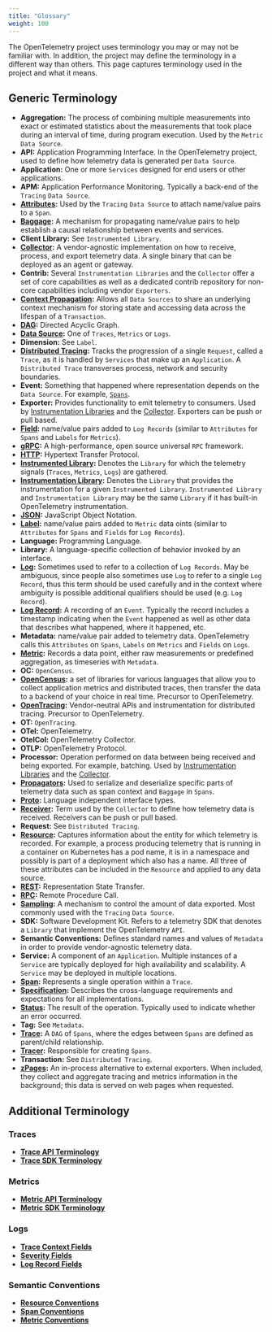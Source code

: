 ```yaml
---
title: "Glossary"
weight: 100
---
```


The OpenTelemetry project uses terminology you may or may not be familiar with.
In addition, the project may define the terminology in a different way than
others. This page captures terminology used in the project and what it means.

## Generic Terminology

- **Aggregation:** The process of combining multiple measurements into exact or
  estimated statistics about the measurements that took place during an
  interval of time, during program execution. Used by the `Metric` `Data Source`.
- **API:** Application Programming Interface. In the OpenTelemetry project,
  used to define how telemetry data is generated per `Data Source`.
- **Application:** One or more `Services` designed for end users or other applications.
- **APM:** Application Performance Monitoring. Typically a back-end of the
  `Tracing` `Data Source`.
- **[Attributes](https://github.com/open-telemetry/opentelemetry-specification/blob/master/specification/common/common.md#attributes):**
  Used by the `Tracing` `Data Source` to attach name/value pairs to a `Span`.
- **[Baggage](https://opentelemetry.io/docs/concepts/overview/#baggage):** A
  mechanism for propagating name/value pairs to help establish a causal
  relationship between events and services.
- **Client Library:** See `Instrumented Library`.
- **[Collector](https://opentelemetry.io/docs/concepts/overview/#collector):**
  A vendor-agnostic implementation on how to receive, process, and export
  telemetry data. A single binary that can be deployed as an agent or gateway.
- **Contrib:** Several `Instrumentation Libraries` and the `Collector` offer a set
  of core capabilities as well as a dedicated contrib repository for non-core
  capabilities including vendor `Exporters`.
- **[Context
  Propagation](https://opentelemetry.io/docs/concepts/overview/#context-propagation):**
  Allows all `Data Sources` to share an underlying context mechanism for storing
  state and accessing data across the lifespan of a `Transaction`.
- **[DAG](https://en.wikipedia.org/wiki/Directed_acyclic_graph):** Directed Acyclic Graph.
- **[Data
  Source](https://opentelemetry.io/docs/concepts/overview/#data-sources):** One
  of `Traces`, `Metrics` or `Logs`.
- **Dimension:** See `Label`.
- **[Distributed
  Tracing](https://opentelemetry.io/docs/concepts/overview/#distributed-tracing):**
  Tracks the progression of a single `Request`, called a `Trace`, as it is handled
  by `Services` that make up an `Application`. A `Distributed Trace` transverses
  process, network and security boundaries.
- **Event:** Something that happened where representation depends on the `Data
  Source`. For example,
  [`Spans`](https://github.com/open-telemetry/opentelemetry-specification/blob/master/specification/trace/api.md#add-events).
- **Exporter:** Provides functionality to emit telemetry to consumers. Used by
  [Instrumentation
  Libraries](https://github.com/open-telemetry/opentelemetry-specification/blob/master/specification/glossary.md#exporter-library)
  and the
  [Collector](https://opentelemetry.io/docs/collector/configuration/#exporters).
  Exporters can be push or pull based.
- **[Field](https://github.com/open-telemetry/opentelemetry-specification/blob/master/specification/logs/data-model.md#field-kinds):**
  name/value pairs added to `Log Records` (similar to `Attributes` for `Spans` and
  `Labels` for `Metrics`).
- **[gRPC](https://grpc.io):** A high-performance, open source universal `RPC` framework.
- **[HTTP](https://en.wikipedia.org/wiki/Hypertext_Transfer_Protocol):** Hypertext Transfer Protocol.
- **[Instrumented
  Library](https://github.com/open-telemetry/opentelemetry-specification/blob/master/specification/glossary.md#instrumented-library):**
  Denotes the `Library` for which the telemetry signals (`Traces`, `Metrics`, `Logs`)
  are gathered.
- **[Instrumentation
  Library](https://github.com/open-telemetry/opentelemetry-specification/blob/master/specification/glossary.md#instrumentation-library):**
  Denotes the `Library` that provides the instrumentation for a given
  `Instrumented Library`. `Instrumented Library` and `Instrumentation Library` may be
  the same `Library` if it has built-in OpenTelemetry instrumentation.
- **[JSON](https://en.wikipedia.org/wiki/JSON):** JavaScript Object Notation.
- **[Label](https://github.com/open-telemetry/opentelemetry-specification/blob/master/specification/metrics/api.md#labels):**
  name/value pairs added to `Metric` data oints (similar to `Attributes` for `Spans`
  and `Fields` for `Log Records`).
- **Language:** Programming Language.
- **Library:** A language-specific collection of behavior invoked by an interface.
- **[Log](https://github.com/open-telemetry/opentelemetry-specification/blob/master/specification/glossary.md#log):**
  Sometimes used to refer to a collection of `Log Records`. May be ambiguous,
  since people also sometimes use `Log` to refer to a single `Log Record`, thus
  this term should be used carefully and in the context where ambiguity is
  possible additional qualifiers should be used (e.g. `Log Record`).
- **[Log
  Record](https://github.com/open-telemetry/opentelemetry-specification/blob/master/specification/glossary.md#log-record):**
  A recording of an `Event`. Typically the record includes a timestamp indicating
  when the `Event` happened as well as other data that describes what happened,
  where it happened, etc.
- **Metadata:** name/value pair added to telemetry data. OpenTelemetry calls
  this `Attributes` on `Spans`, `Labels` on `Metrics` and `Fields` on `Logs`.
- **[Metric](https://opentelemetry.io/docs/concepts/overview/#metrics):**
  Records a data point, either raw measurements or predefined aggregation, as
  timeseries with `Metadata`.
- **OC:** `OpenCensus`.
- **[OpenCensus](https://opencensus.io):** a set of libraries for various languages that allow you to
  collect application metrics and distributed traces, then transfer the data to
  a backend of your choice in real time. Precursor to OpenTelemetry.
- **[OpenTracing](https://opentracing.io):** Vendor-neutral APIs and instrumentation for distributed tracing. Precursor to OpenTelemetry.
- **OT:** `OpenTracing`.
- **OTel:** OpenTelemetry.
- **OtelCol:** OpenTelemetry Collector.
- **OTLP:** OpenTelemetry Protocol.
- **Processor:** Operation performed on data between being received and being
  exported. For example, batching. Used by [Instrumentation
  Libraries](https://github.com/open-telemetry/opentelemetry-specification/blob/master/specification/trace/sdk.md#span-processor)
  and the
  [Collector](https://opentelemetry.io/docs/collector/configuration/#processors).
- **[Propagators](https://opentelemetry.io/docs/concepts/overview/):** Used to
  serialize and deserialize specific parts of telemetry data such as span
  context and `Baggage` in `Spans`.
- **[Proto](https://opentelemetry.io/docs/concepts/overview/#proto):** Language independent interface types.
- **[Receiver](https://opentelemetry.io/docs/collector/configuration/#receivers):**
  Term used by the `Collector` to define how telemetry data is received.
  Receivers can be push or pull based.
- **Request:** See `Distributed Tracing`.
- **[Resource](https://opentelemetry.io/docs/concepts/overview/#resource):**
  Captures information about the entity for which telemetry is recorded. For
  example, a process producing telemetry that is running in a container on
  Kubernetes has a pod name, it is in a namespace and possibly is part of a
  deployment which also has a name. All three of these attributes can be
  included in the `Resource` and applied to any data source.
- **[REST](https://en.wikipedia.org/wiki/Representational_state_transfer):** Representation State Transfer.
- **[RPC](https://en.wikipedia.org/wiki/Remote_procedure_call):** Remote Procedure Call.
- **[Sampling](https://github.com/open-telemetry/opentelemetry-specification/blob/master/specification/trace/sdk.md#sampling):**
  A mechanism to control the amount of data exported. Most commonly used with
  the `Tracing` `Data Source`.
- **SDK:** Software Development Kit. Refers to a telemetry SDK that denotes a
  `Library` that implement the OpenTelemetry `API`.
- **Semantic Conventions:** Defines standard names and values of `Metadata` in
  order to provide vendor-agnostic telemetry data.
- **Service:** A component of an `Application`. Multiple instances of a
  `Service` are typically deployed for high availability and scalability. A
  `Service` may be deployed in multiple locations.
- **[Span](https://github.com/open-telemetry/opentelemetry-specification/blob/master/specification/trace/api.md#span):**
  Represents a single operation within a `Trace`.
- **[Specification](https://opentelemetry.io/docs/concepts/overview/#specification):**
  Describes the cross-language requirements and expectations for all
  implementations.
- **[Status](https://github.com/open-telemetry/opentelemetry-specification/blob/master/specification/trace/api.md#set-status):**
  The result of the operation. Typically used to indicate whether an error
  occurred.
- **Tag:** See `Metadata`.
- **[Trace](https://github.com/open-telemetry/opentelemetry-specification/blob/master/specification/overview.md#trace):**
  A `DAG` of `Spans`, where the edges between `Spans` are defined as
  parent/child relationship.
- **[Tracer](https://github.com/open-telemetry/opentelemetry-specification/blob/master/specification/trace/api.md#tracer):**
  Responsible for creating `Spans`.
- **Transaction:** See `Distributed Tracing`.
- **[zPages](https://github.com/open-telemetry/opentelemetry-specification/blob/master/experimental/trace/zpages.md):**
  An in-process alternative to external exporters. When included, they collect
  and aggregate tracing and metrics information in the background; this data is
  served on web pages when requested.

## Additional Terminology

### Traces

- **[Trace API Terminology](https://github.com/open-telemetry/opentelemetry-specification/blob/master/specification/trace/api.md)**
- **[Trace SDK Terminology](https://github.com/open-telemetry/opentelemetry-specification/blob/master/specification/trace/sdk.md)**

### Metrics

- **[Metric API Terminology](https://github.com/open-telemetry/opentelemetry-specification/blob/master/specification/metrics/api.md#overview)**
- **[Metric SDK Terminology](https://github.com/open-telemetry/opentelemetry-specification/blob/master/specification/metrics/sdk.md#sdk-terminology)**

### Logs

- **[Trace Context Fields](https://github.com/open-telemetry/opentelemetry-specification/blob/master/specification/logs/data-model.md#trace-context-fields)**
- **[Severity Fields](https://github.com/open-telemetry/opentelemetry-specification/blob/master/specification/logs/data-model.md#severity-fields)**
- **[Log Record Fields](https://github.com/open-telemetry/opentelemetry-specification/blob/master/specification/logs/data-model.md#log-and-event-record-definition)**

### Semantic Conventions

- **[Resource Conventions](https://github.com/open-telemetry/opentelemetry-specification/blob/master/specification/resource/semantic_conventions/README.md)**
- **[Span Conventions](https://github.com/open-telemetry/opentelemetry-specification/blob/master/specification/trace/semantic_conventions/README.md)**
- **[Metric Conventions](https://github.com/open-telemetry/opentelemetry-specification/blob/master/specification/metrics/semantic_conventions/README.md)**
